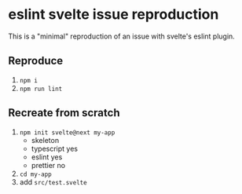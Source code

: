 # eslint svelte issue reproduction

This is a "minimal" reproduction of an issue with svelte's eslint plugin.

## Reproduce

1. `npm i`
1. `npm run lint`

## Recreate from scratch

1. `npm init svelte@next my-app`
	* skeleton
	* typescript yes
	* eslint yes
	* prettier no
1. `cd my-app`
1. add `src/test.svelte`
